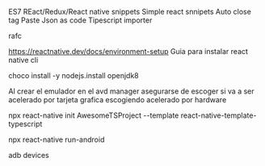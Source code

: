 ES7 REact/Redux/React native snippets
Simple react snnipets
Auto close tag
Paste Json as code
Tipescript importer

rafc

https://reactnative.dev/docs/environment-setup
Guia para instalar react native cli

choco install -y nodejs.install openjdk8

Al crear el emulador en el avd manager asegurarse de escoger si va a ser
acelerado por tarjeta grafica escogiendo acelerado por hardware

npx react-native init AwesomeTSProject --template react-native-template-typescript

npx react-native run-android

adb devices
